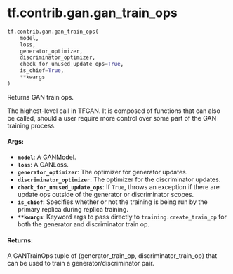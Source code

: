 <div itemscope itemtype="http://developers.google.com/ReferenceObject">
<meta itemprop="name" content="tf.contrib.gan.gan_train_ops" />
<meta itemprop="path" content="Stable" />
</div>

# tf.contrib.gan.gan_train_ops

``` python
tf.contrib.gan.gan_train_ops(
    model,
    loss,
    generator_optimizer,
    discriminator_optimizer,
    check_for_unused_update_ops=True,
    is_chief=True,
    **kwargs
)
```

Returns GAN train ops.

The highest-level call in TFGAN. It is composed of functions that can also
be called, should a user require more control over some part of the GAN
training process.

#### Args:

* <b>`model`</b>: A GANModel.
* <b>`loss`</b>: A GANLoss.
* <b>`generator_optimizer`</b>: The optimizer for generator updates.
* <b>`discriminator_optimizer`</b>: The optimizer for the discriminator updates.
* <b>`check_for_unused_update_ops`</b>: If `True`, throws an exception if there are
    update ops outside of the generator or discriminator scopes.
* <b>`is_chief`</b>: Specifies whether or not the training is being run by the primary
    replica during replica training.
* <b>`**kwargs`</b>: Keyword args to pass directly to
    `training.create_train_op` for both the generator and
    discriminator train op.


#### Returns:

A GANTrainOps tuple of (generator_train_op, discriminator_train_op) that can
be used to train a generator/discriminator pair.